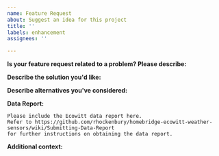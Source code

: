 ```yaml
---
name: Feature Request
about: Suggest an idea for this project
title: ''
labels: enhancement
assignees: ''

---
```


**Is your feature request related to a problem? Please describe:**

<!-- A clear and concise description of what the problem is. Ex. I'm always frustrated when [...] -->

**Describe the solution you'd like:**

<!-- A clear and concise description of what you want to happen. -->

**Describe alternatives you've considered:**

<!-- A clear and concise description of any alternative solutions or features you've considered. -->

**Data Report:**

```
Please include the Ecowitt data report here.
Refer to https://github.com/rhockenbury/homebridge-ecowitt-weather-sensors/wiki/Submitting-Data-Report
for further instructions on obtaining the data report.
```

**Additional context:**

<!-- Add any other context or screenshots about the feature request here. -->

<!-- Click the "Preview" tab before you submit to ensure the formatting is correct. -->
